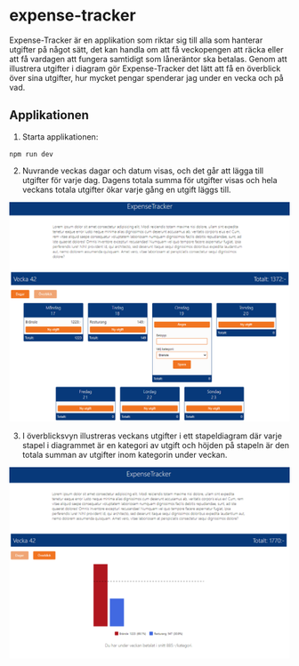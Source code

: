 # expense-tracker

Expense-Tracker är en applikation som riktar sig till alla som hanterar utgifter på något sätt, det kan handla om att få veckopengen att räcka eller att få vardagen att fungera samtidigt som låneräntor ska betalas. Genom att illustrera utgifter i diagram gör Expense-Tracker det lätt att få en överblick över sina utgifter, hur mycket pengar spenderar jag under en vecka och på vad.

## Applikationen

1. Starta applikationen:

```node
npm run dev
```

2. Nuvrande veckas dagar och datum visas, och det går att lägga till utgifter för varje dag. Dagens totala summa för utgifter visas och hela veckans totala utgifter ökar varje gång en utgift läggs till.

![weekdays](./images/weekdays.png)

3. I överblicksvyn illustreras veckans utgifter i ett stapeldiagram där varje stapel i diagrammet är en kategori av utgift och höjden på stapeln är den totala summan av utgifter inom kategorin under veckan.

![overview](./images/overview.png)


